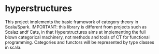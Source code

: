 # hyperstructures

This project implements the basic framework of category theory  in Scala/Spark. IMPORTANT: this library is different from projects such as Scalaz andf Cats, in that Hyperstructures aims at implementing the full blown categorical machinery, not methods and tools of CT for functional programming. Categories and functors will be represented by type classes in scala. 
